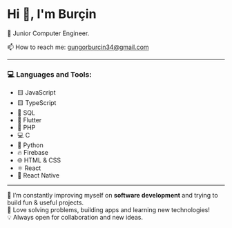# Hi 👋, I'm Burçin  
🎯 Junior Computer Engineer.

📫 How to reach me: gungorburcin34@gmail.com  

---

### 💻 Languages and Tools:

- 🟨 JavaScript
- 🟨 TypeScript
- 💾 SQL  
- 📱 Flutter  
- 🐘 PHP  
- 💻 C  
- 🐍 Python  
- 🔥 Firebase  
- 🌐 HTML & CSS  
- ⚛️ React  
- 📱 React Native  

---

🌱 I’m constantly improving myself on **software development** and trying to build fun & useful projects.  
🚀 Love solving problems, building apps and learning new technologies!  
💡 Always open for collaboration and new ideas.

